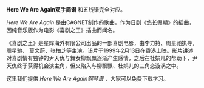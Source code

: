 

**Here We Are Again双手简谱** 和五线谱完全对应。

_Here We Are Again_ 是由CAGNET制作的歌曲，作为日剧《悠长假期》的插曲，因纯音乐版作为电影《喜剧之王》插曲而闻名。

《喜剧之王》是星辉海外有限公司出品的一部喜剧电影，由李力持、周星驰执导，周星驰、
莫文蔚、张柏芝等主演。该片于1999年2月13日在香港上映。影片讲述对喜剧情有独钟的尹天仇与舞女柳飘飘逐渐产生感情，之后在杜娟儿的帮助下，尹天仇终于获得机会演主角，但又陷入与柳飘飘、杜娟儿的三角恋漩涡之中。

这里我们提供 _Here We Are Again钢琴谱_ ，大家可以免费下载学习。

